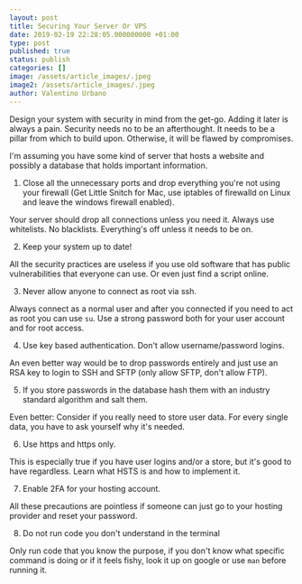 ```yaml
---
layout: post
title: Securing Your Server Or VPS
date: 2019-02-19 22:28:05.000000000 +01:00
type: post
published: true
status: publish
categories: []
image: /assets/article_images/.jpeg
image2: /assets/article_images/.jpeg
author: Valentino Urbano
---
```


Design your system with security in mind from the get-go. Adding it later is always a pain. Security needs no to be an afterthought. It needs to be a pillar from which to build upon. Otherwise, it will be flawed by compromises.

I'm assuming you have some kind of server that hosts a website and possibly a database that holds important information.

1.  Close all the unnecessary ports and drop everything you're not using your firewall (Get Little Snitch for Mac, use iptables of firewalld on Linux and leave the windows firewall enabled).

Your server should drop all connections unless you need it. Always use whitelists. No blacklists.
Everything's off unless it needs to be on.

2.  Keep your system up to date!

All the security practices are useless if you use old software that has public vulnerabilities that everyone can use. Or even just find a script online.

3.  Never allow anyone to connect as root via ssh.

Always connect as a normal user and after you connected if you need to act as root you can use `su`.
Use a strong password both for your user account and for root access.

4.  Use key based authentication. Don't allow username/password logins.

An even better way would be to drop passwords entirely and just use an RSA key to login to SSH and SFTP (only allow SFTP, don't allow FTP).

5.  If you store passwords in the database hash them with an industry standard algorithm and salt them.

Even better: Consider if you really need to store user data. For every single data, you have to ask yourself why it's needed.

6.  Use https and https only.

This is especially true if you have user logins and/or a store, but it's good to have regardless. Learn what HSTS is and how to implement it.

7.  Enable 2FA for your hosting account.

All these precautions are pointless if someone can just go to your hosting provider and reset your password.

8. Do not run code you don't understand in the terminal

Only run code that you know the purpose, if you don't know what specific command is doing or if it feels fishy, look it up on google or use `man` before running it.
